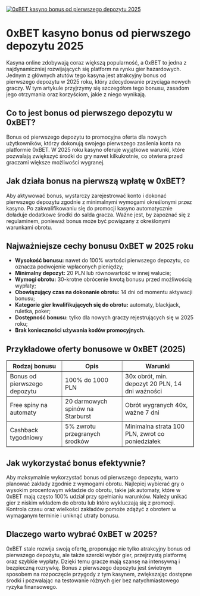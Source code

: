 [![0xBET kasyno bonus od pierwszego depozytu 2025](https://123-caf.pages.dev/gitsignup.png)](https://vrmoo.ru/Bt82HjjY)

<h1>0xBET kasyno bonus od pierwszego depozytu 2025</h1> <p>Kasyna online zdobywają coraz większą popularność, a 0xBET to jedna z najdynamiczniej rozwijających się platform na rynku gier hazardowych. Jednym z głównych atutów tego kasyna jest atrakcyjny bonus od pierwszego depozytu w 2025 roku, który zdecydowanie przyciąga nowych graczy. W tym artykule przyjrzymy się szczegółom tego bonusu, zasadom jego otrzymania oraz korzyściom, jakie z niego wynikają.</p>  <h2>Co to jest bonus od pierwszego depozytu w 0xBET?</h2> <p>Bonus od pierwszego depozytu to promocyjna oferta dla nowych użytkowników, którzy dokonują swojego pierwszego zasilenia konta na platformie 0xBET. W 2025 roku kasyno oferuje wyjątkowe warunki, które pozwalają zwiększyć środki do gry nawet kilkukrotnie, co otwiera przed graczami większe możliwości wygranej.</p>  <h2>Jak działa bonus na pierwszą wpłatę w 0xBET?</h2> <p>Aby aktywować bonus, wystarczy zarejestrować konto i dokonać pierwszego depozytu zgodnie z minimalnymi wymogami określonymi przez kasyno. Po zakwalifikowaniu się do promocji kasyno automatycznie doładuje dodatkowe środki do salda gracza. Ważne jest, by zapoznać się z regulaminem, ponieważ bonus może być powiązany z określonymi warunkami obrotu.</p>  <h2>Najważniejsze cechy bonusu 0xBET w 2025 roku</h2> <ul>   <li><strong>Wysokość bonusu:</strong> nawet do 100% wartości pierwszego depozytu, co oznacza podwojenie wpłaconych pieniędzy;</li>   <li><strong>Minimalny depozyt:</strong> 20 PLN lub równowartość w innej walucie;</li>   <li><strong>Wymogi obrotu:</strong> 30-krotne obrócenie kwotą bonusu przed możliwością wypłaty;</li>   <li><strong>Obowiązujący czas na dokonanie obrotu:</strong> 14 dni od momentu aktywacji bonusu;</li>   <li><strong>Kategorie gier kwalifikujących się do obrotu:</strong> automaty, blackjack, ruletka, poker;</li>   <li><strong>Dostępność bonusu:</strong> tylko dla nowych graczy rejestrujących się w 2025 roku;</li>   <li><strong>Brak konieczności używania kodów promocyjnych.</strong></li> </ul>  <h2>Przykładowe oferty bonusowe w 0xBET (2025)</h2> <table border="1" cellpadding="8" cellspacing="0" style="border-collapse: collapse; width: 100%; max-width: 600px;">   <thead>     <tr>       <th>Rodzaj bonusu</th>       <th>Opis</th>       <th>Warunki</th>     </tr>   </thead>   <tbody>     <tr>       <td>Bonus od pierwszego depozytu</td>       <td>100% do 1000 PLN</td>       <td>30x obrót, min. depozyt 20 PLN, 14 dni ważności</td>     </tr>     <tr>       <td>Free spiny na automaty</td>       <td>20 darmowych spinów na Starburst</td>       <td>Obrót wygranych 40x, ważne 7 dni</td>     </tr>     <tr>       <td>Cashback tygodniowy</td>       <td>5% zwrotu przegranych środków</td>       <td>Minimalna strata 100 PLN, zwrot co poniedziałek</td>     </tr>   </tbody> </table>  <h2>Jak wykorzystać bonus efektywnie?</h2> <p>Aby maksymalnie wykorzystać bonus od pierwszego depozytu, warto planować zakłady zgodnie z wymogami obrotu. Najlepiej wybierać gry o wysokim procentowym wkładzie do obrotu, takie jak automaty, które w 0xBET mają często 100% udział przy spełnianiu warunków. Należy unikać gier z niskim wkładem do obrotu lub które wykluczają się z promocji. Kontrola czasu oraz wielkości zakładów pomoże zdążyć z obrotem w wymaganym terminie i uniknąć utraty bonusu.</p>  <h2>Dlaczego warto wybrać 0xBET w 2025?</h2> <p>0xBET stale rozwija swoją ofertę, proponując nie tylko atrakcyjny bonus od pierwszego depozytu, ale także szeroki wybór gier, przejrzystą platformę oraz szybkie wypłaty. Dzięki temu gracze mają szansę na intensywną i bezpieczną rozrywkę. Bonus z pierwszego depozytu jest świetnym sposobem na rozpoczęcie przygody z tym kasynem, zwiększając dostępne środki i pozwalając na testowanie różnych gier bez natychmiastowego ryzyka finansowego.</p>